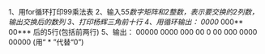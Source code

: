 1、用for循环打印99乘法表
2、输入5*5数字矩阵和2整数，表示要交换的2列数，输出交换后的数列
3、打印杨辉三角前十行
4、用循环输出：
0000*
000**
00*** 
后的5行(包括前两行)
5、输出：
00000
0000
000
00
0
00
000
0000
00000
(用“ * ”代替“0”)

